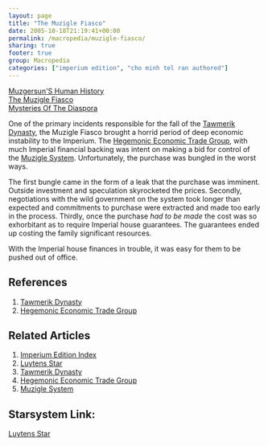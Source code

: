 ```yaml
---
layout: page
title: "The Muzigle Fiasco"
date: 2005-10-18T21:19:41+00:00
permalink: /macropedia/muzigle-fiasco/
sharing: true
footer: true
group: Macropedia
categories: ["imperium edition", "cho minh tel ran authored"]
---
```


<div class='row'>
	<div class='col-md-4'><a href='/macropedia/muzgersuns-history'>Muzgersun'S Human History</a></div>
	<div class='col-md-4'><a href='/macropedia/muzigle-fiasco'>The Muzigle Fiasco</a></div>
	<div class='col-md-4'><a href='/macropedia/mysteries-of-the-diaspora'>Mysteries Of The Diaspora</a></div>
</div>


One of the primary incidents responsible for the fall of the [Tawmerik Dynasty](/macropedia/tawmerik-dynasty), the Muzigle Fiasco brought a horrid period of deep economic instability to the Imperium. The [Hegemonic Economic Trade Group](/macropedia/hegemonic-economic-trade-group), with much Imperial financial backing was intent on making a bid for control of the [Muzigle System](/star-systems/luytens-star). Unfortunately, the purchase was bungled in the worst ways.

The first bungle came in the form of a leak that the purchase was imminent. Outside investment and speculation skyrocketed the prices. Secondly, negotiations with the wild government on the system took longer than expected and commitments to purchase were extracted and made too early in the process. Thirdly, once the purchase *had to be made* the cost was so exhorbitant as to require Imperial house guarantees. The guarantees ended up costing the family significant resources.

With the Imperial house finances in trouble, it was easy for them to be pushed out of office.

## References
1. [Tawmerik Dynasty](/macropedia/tawmerik-dynasty)
1. [Hegemonic Economic Trade Group](/macropedia/hegemonic-economic-trade-group)

## Related Articles

1. [Imperium Edition Index](/macropedia/imperium-edition-index)
2. [Luytens Star](/star-systems/luytens-star)
3. [Tawmerik Dynasty](/macropedia/tawmerik-dynasty)
4. [Hegemonic Economic Trade Group](/macropedia/hegemonic-economic-trade-group)
5. [Muzigle System](/star-systems/luytens-star)


## Starsystem Link:
[Luytens Star](/star-systems/luytens-star)


 
